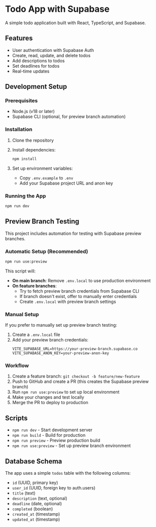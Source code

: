# Todo App with Supabase

A simple todo application built with React, TypeScript, and Supabase.

## Features

- User authentication with Supabase Auth
- Create, read, update, and delete todos
- Add descriptions to todos
- Set deadlines for todos
- Real-time updates

## Development Setup

### Prerequisites

- Node.js (v18 or later)
- Supabase CLI (optional, for preview branch automation)

### Installation

1. Clone the repository
2. Install dependencies:
   ```bash
   npm install
   ```

3. Set up environment variables:
   - Copy `.env.example` to `.env`
   - Add your Supabase project URL and anon key

### Running the App

```bash
npm run dev
```

## Preview Branch Testing

This project includes automation for testing with Supabase preview branches.

### Automatic Setup (Recommended)

```bash
npm run use:preview
```

This script will:
- **On main branch**: Remove `.env.local` to use production environment
- **On feature branches**: 
  - Try to fetch preview branch credentials from Supabase CLI
  - If branch doesn't exist, offer to manually enter credentials
  - Create `.env.local` with preview branch settings

### Manual Setup

If you prefer to manually set up preview branch testing:

1. Create a `.env.local` file
2. Add your preview branch credentials:
   ```
   VITE_SUPABASE_URL=https://your-preview-branch.supabase.co
   VITE_SUPABASE_ANON_KEY=your-preview-anon-key
   ```

### Workflow

1. Create a feature branch: `git checkout -b feature/new-feature`
2. Push to GitHub and create a PR (this creates the Supabase preview branch)
3. Run `npm run use:preview` to set up local environment
4. Make your changes and test locally
5. Merge the PR to deploy to production

## Scripts

- `npm run dev` - Start development server
- `npm run build` - Build for production
- `npm run preview` - Preview production build
- `npm run use:preview` - Set up preview branch environment

## Database Schema

The app uses a simple `todos` table with the following columns:
- `id` (UUID, primary key)
- `user_id` (UUID, foreign key to auth.users)
- `title` (text)
- `description` (text, optional)
- `deadline` (date, optional)
- `completed` (boolean)
- `created_at` (timestamp)
- `updated_at` (timestamp)